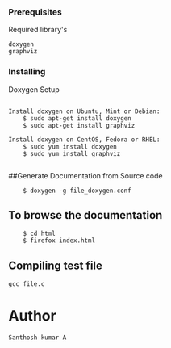 ### Prerequisites
Required library's 

```
doxygen
graphviz

```
### Installing

Doxygen Setup

```

Install doxygen on Ubuntu, Mint or Debian:
	$ sudo apt-get install doxygen
	$ sudo apt-get install graphviz

Install doxygen on CentOS, Fedora or RHEL:
	$ sudo yum install doxygen
	$ sudo yum install graphviz


```

##Generate Documentation from Source code

```
	$ doxygen -g file_doxygen.conf 

```
## To browse the documentation

```
	$ cd html
	$ firefox index.html 

```
## Compiling test file
	gcc file.c

# Author
	Santhosh kumar A


